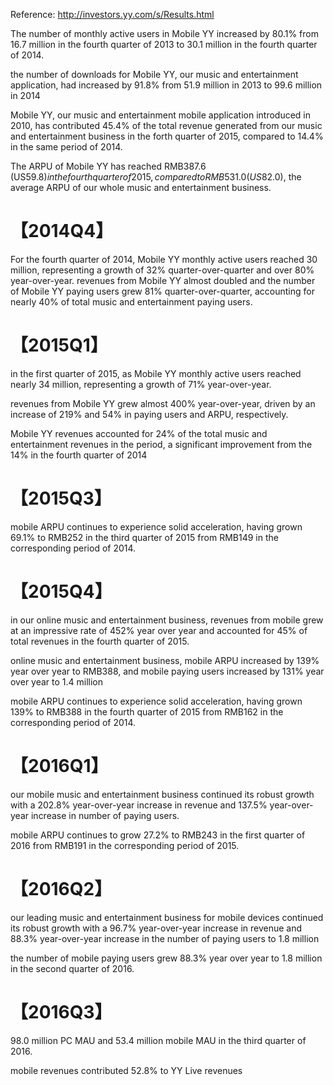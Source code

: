 Reference:
<http://investors.yy.com/s/Results.html>


The number of monthly active users in Mobile YY increased by 80.1% from 16.7 million in the fourth quarter of 2013
to 30.1 million in the fourth quarter of 2014.

the number of downloads for Mobile YY, our music and entertainment application, had increased by 91.8% from 51.9 million in 2013 to 99.6 million in 2014

Mobile YY, our music and entertainment mobile application introduced in 2010, has contributed 45.4% of the total revenue generated from our music and entertainment business in the forth quarter of 2015, compared to 14.4% in the same period of 2014.

The ARPU of Mobile YY has reached RMB387.6 (US$59.8) in the fourth quarter of 2015, compared to RMB531.0 (US$82.0), the average ARPU of our whole music and entertainment business.


# 【2014Q4】
 For the fourth quarter of 2014, Mobile YY
monthly active users reached 30 million, representing a growth of 32% quarter-over-quarter and over 80% year-over-year. 
revenues from Mobile YY almost doubled and the number of Mobile YY paying users grew 81% quarter-over-quarter, accounting for nearly 40% of total music
and entertainment paying users.


# 【2015Q1】
 in the first
quarter of 2015, as Mobile YY monthly active users reached nearly 34 million, representing a growth of 71% year-over-year.

 revenues from Mobile YY grew almost 400% year-over-year, driven by an increase of 219% and 54% in paying users
and ARPU, respectively. 

Mobile YY revenues accounted for 24% of the total music and entertainment revenues in the period, a
significant improvement from the 14% in the fourth quarter of 2014

# 【2015Q3】
mobile ARPU continues to experience solid acceleration, having grown 69.1% to RMB252 in the third quarter of 2015 from RMB149 in the corresponding period of 2014.


# 【2015Q4】
in our online music and entertainment business, revenues from mobile grew at an impressive rate of 452% year over year and accounted for 45% of total revenues in the fourth quarter of 2015.

online music and entertainment business, mobile ARPU increased by 139% year
over year to RMB388, and mobile paying users increased by 131% year over year to 1.4 million

mobile ARPU continues to experience solid acceleration, having grown 139% to RMB388 in the fourth quarter of 2015 from RMB162 in the corresponding period of 2014.


# 【2016Q1】
our mobile music and
entertainment business continued its robust growth with a 202.8% year-over-year increase in revenue and
137.5% year-over-year increase in number of paying users.

mobile ARPU continues to grow 27.2% to RMB243 in the first quarter of 2016 from RMB191
in the corresponding period of 2015.

# 【2016Q2】
our leading music and entertainment business for mobile devices continued its robust
growth with a 96.7% year-over-year increase in revenue and 88.3% year-over-year increase in the number
of paying users to 1.8 million

the number of mobile paying users grew 88.3% year over year to 1.8 million in the second
quarter of 2016.

# 【2016Q3】
98.0 million PC MAU and 53.4 million mobile MAU in the third quarter of 2016.

mobile revenues contributed 52.8% to YY Live revenues
